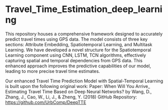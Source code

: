 # Travel_Time_Estimation_deep_learning

This repository houses a comprehensive framework designed to accurately predict travel times using GPS data. The model consists of three key sections: Attribute Embedding, Spatiotemporal Learning, and Multitask Learning. We have developed a novel structure for the Spatiotemporal Learning component using CNN, LSTM, TCN algorithms, effectively capturing spatial and temporal dependencies from GPS data. This enhanced approach improves the predictive capabilities of our model, leading to more precise travel time estimates.

Our enhanced Travel Time Prediction Model with Spatial-Temporal Learning is built upon the following original work:
Paper: When Will You Arrive_ Estimating Travel Time Based on Deep Neural Networks? by Wang, D., Zhang, J., Cao, W., Li, J., & Zheng, Y. (2018)
GitHub Repository: https://github.com/UrbComp/DeepTTE



